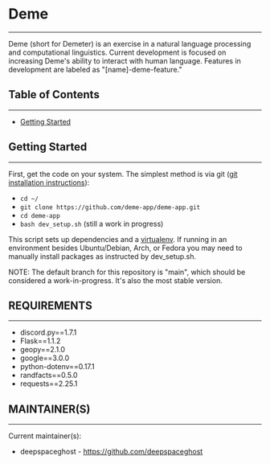 # Deme
- ----

Deme (short for Demeter) is an exercise in a natural language processing
and computational linguistics. Current development is focused on increasing
Deme's ability to interact with human language. Features in development are
labeled as "[name]-deme-feature."

## Table of Contents
-- ----- -- --------

- [Getting Started](#getting-started)

## Getting Started
-- ------- -------

First, get the code on your system. The simplest method is via git ([git installation instructions](https://gist.github.com/derhuerst/1b15ff4652a867391f03)):
- `cd ~/`
- `git clone https://github.com/deme-app/deme-app.git`
- `cd deme-app`
- `bash dev_setup.sh` (still a work in progress)

This script sets up dependencies and a [virtualenv][about-virtualenv]. If running in an environment besides Ubuntu/Debian, Arch, or Fedora you may need to manually install packages as instructed by dev_setup.sh.

[about-virtualenv]:https://virtualenv.pypa.io/en/stable/

NOTE: The default branch for this repository is "main", which should be considered a work-in-progress. It's also the most stable version.

## REQUIREMENTS
-- ------------

* discord.py==1.7.1
* Flask==1.1.2
* geopy==2.1.0
* google==3.0.0
* python-dotenv==0.17.1
* randfacts==0.5.0
* requests==2.25.1


## MAINTAINER(S)
-- -----------

Current maintainer(s):
* deepspaceghost - https://github.com/deepspaceghost
